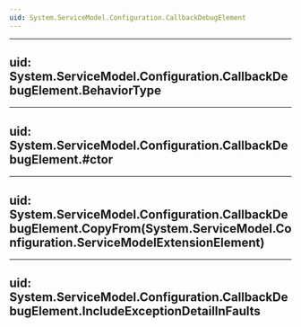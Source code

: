 ```yaml
---
uid: System.ServiceModel.Configuration.CallbackDebugElement
---
```


---
uid: System.ServiceModel.Configuration.CallbackDebugElement.BehaviorType
---

---
uid: System.ServiceModel.Configuration.CallbackDebugElement.#ctor
---

---
uid: System.ServiceModel.Configuration.CallbackDebugElement.CopyFrom(System.ServiceModel.Configuration.ServiceModelExtensionElement)
---

---
uid: System.ServiceModel.Configuration.CallbackDebugElement.IncludeExceptionDetailInFaults
---
